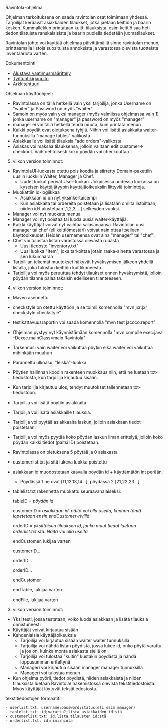 Ravintola-ohjelma

Ohjelman tarkoituksena on saada ravintolan osat toimimaan yhdessä. Tarjoilijat keräävät asiakkaiden tilaukset, jotka jaetaan keittiön ja 
baarin kesken. Kummallekkin printataan kuitti tilauksista, esim keittiö saa heti tiedon tilatuista ranskalaisista ja baarin puolella 
tiedetään juomatilaukset. 

Ravintolan johto voi käyttää ohjelmaa päivittämällä sinne ravintolan menun, printtaamalla listoja suosituista annoksista ja varastossa 
olevista tuotteista inventaariota varten.

Dokumentointi

- [Alustava vaatimusmäärittely](https://github.com/manttoni/ot-harjoitustyo/blob/master/dokumentointi/Maarittelydokumentti.md)
- [Työtuntikirjanpito](https://github.com/manttoni/ot-harjoitustyo/blob/master/dokumentointi/ty%C3%B6tuntikirjanpito.txt)
- [Arkkitehtuuri](https://github.com/manttoni/ot-harjoitustyo/blob/master/dokumentointi/arkkitehtuuri.md)

Ohjelman käyttöohjeet:

- Ravintolassa on tällä hetkellä vain yksi tarjoilija, jonka Username on "waiter" ja Password on myös "waiter"
- Samoin on myös vain yksi manager (myös valmiissa ohjelmassa vain 1) jonka username on "manager" ja password on myös "manager"
- manager ei voi tällä hetkellä tehdä muuta, kuin printata menun
- Kaikki pöydät ovat oletuksena tyhjiä. Niihin voi lisätä asiakkaita waiter-tunnuksilla "manage tables" valikosta
- Asiakkaalle voi lisätä tilauksia "add orders"-valikosta
- Asiakas voi maksaa tilauksensa, jolloin valitaan edit customer-> checkout. Vaihtoehtoisesti koko pöydän voi checkouttaa

5. viikon version toiminnot:

- RavintolaUI-luokasta otettu pois koodia ja siirretty Domain-pakettiin uusiin luokkiin Waiter, Manager ja Chef. 
	- Uudet luokat perivät User-luokan. Jokaisessa uudessa luokassa on kyseisen käyttäjätyypin käyttäjäoikeuksiin liittyviä toimintoja.
- Muokattiin id-logiikkaa
	- Asiakkaan id on nyt yksinkertaisempi
	- Kun asiakkaita tai ordereita poistetaan ja lisätään omilta listoiltaan, niiden id:t alustetaan [1,2,3,...] selkeyden vuoksi.
- Manager voi nyt muokata menua
- Manager voi nyt poistaa tai luoda uusia waiter-käyttäjiä.
- Kaikki käyttäjät voivat nyt vaihtaa salasanaansa. Ravintolan uusi manager tai chef (eli keittiömestari) voivat näin ottaa itselleen käyttöoikeudet. Heidän usernamensa ovat aina "manager" tai "chef".
- Chef voi tulostaa listan varastossa olevasta ruuasta
	- Uusi tiedosto "inventory.txt"
	- Uusi luokka "Item", joka tarkoittaa jotain raaka-ainetta varastossa ja sen lukumäärää
- Tarjoilijan tekemät muutokset näkyvät hyväksymisen jälkeen yhdellä listalla, joka tulostuu keittiön kuittikoneesta.
- Tarjoilija voi myös peruuttaa tehdyt tilaukset ennen hyväksymistä, jolloin pöydän tilanne palaa takaisin edelliseen tilanteeseen. 


4. viikon version toiminnot:

- Maven asennettu
- checkstyle on otettu käyttöön ja se toimii komennolla "mvn jxr:jxr checkstyle:checkstyle"
- testikattavuusraportin voi saada komennolla "mvn test jacoco:report"
- Ohjelman pystyy nyt käynnistämään komennolla "mvn compile exec:java -Dexec.mainClass=main.Ravintola"
- Tarkennus: vain waiter voi vaikuttaa pöytiin eikä waiter voi vaikuttaa mihinkään muuhun
- Paranneltu ulkoasu, "leiska"-luokka
- Pöytien hallinnan koodin rakenteen muokkaus niin, että ne luetaan txt-tiedostosta, kun tarjoilija kirjautuu sisään. 
- Kun tarjoilija kirjautuu ulos, tehdyt muutokset tallennetaan txt-tiedostoon.
- Tarjoilija voi lisätä pöytiin asiakkaita
- Tarjoilija voi lisätä asiakkaille tilauksia.
- Tarjoilija voi pyytää asiakkaalta laskun, jolloin asiakkaan tiedot poistetaan.
- Tarjoilija voi myös pyytää koko pöydän laskun ilman erittelyä, jolloin koko pöydän kaikki tiedot (paitsi ID) poistetaan.
- Ravintolassa on oletuksena 5 pöytää ja 0 asiakasta
- customerlist.txt ja sitä lukeva luokka poistettu
- asiakkaan id muodostetaan kaavalla pöydän id + käyttämätön int perään. 
	- Pöydässä 1 ne ovat [11,12,13,14...], pöydässä 2 [21,22,23...]
- tablelist.txt rakennetta muokattu seuraavanalaiseksi:

	tableID = *pöydän id*

	customerID = *asiakkaan id. näitä voi olla useita, kunhan tämä lopetetaan ensin endCustomer-rivillä*

	orderID = *yksittäisen tilauksen id, jonka muut tiedot luetaan orderlist.txt:stä. Näitä voi olla useita*

	endCustomer, lukijaa varten

	customerID...

	orderID...

	orderID...

	endCustomer

	endTable, lukijaa varten

	endFile, lukijaa varten

3. viikon version toiminnot:

- Yksi testi, jossa testataan, voiko luoda asiakkaan ja lisätä tilauksia onnistuneesti
- Käyttäjät voivat kirjautua sisään
- Kahdenlaisia käyttäjäoikeuksia
	- Tarjoilija voi kirjautua sisään waiter waiter tunnuksilla
	- Tarjoilija voi nähdä listan pöydistä, jossa lukee id, onko pöytä varattu ja jos on, kuinka monta asiakasta 
siellä on
	- Tarjoilija voi tulostaa "kuitin" kustakin pöydästä ja nähdä loppusumman eriteltynä
	- Manageri voi kirjautua sisään manager manager tunnuksilla
	- Manageri voi tulostaa menun
- Kun ohjelma pyörii, tiedot pöydistä, niiden asiakkaista ja niiden tilauksista luetaan Ravintola\ hakemistossa 
olevista tekstitiedostoista. Myös käyttäjät löytyvät tekstitiedostosta.

tekstitiedostojen formaatit:

	- userlist.txt: username;password;status(eli esim manager)
	- tablelst.txt: id;varattu?;lista asiakkaiden id:stä
	- customerlist.txt: id;lista tilausten id:stä
	- orderlist.txt: id;nimi;hinta

